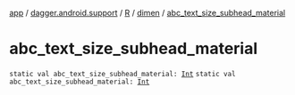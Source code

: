 [app](../../../index.md) / [dagger.android.support](../../index.md) / [R](../index.md) / [dimen](index.md) / [abc_text_size_subhead_material](./abc_text_size_subhead_material.md)

# abc_text_size_subhead_material

`static val abc_text_size_subhead_material: `[`Int`](https://kotlinlang.org/api/latest/jvm/stdlib/kotlin/-int/index.html)
`static val abc_text_size_subhead_material: `[`Int`](https://kotlinlang.org/api/latest/jvm/stdlib/kotlin/-int/index.html)
